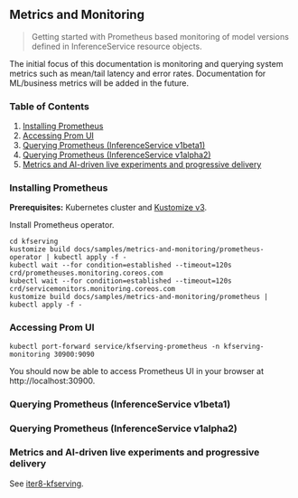## Metrics and Monitoring

> Getting started with Prometheus based monitoring of model versions defined in InferenceService resource objects.

The initial focus of this documentation is monitoring and querying system metrics such as mean/tail latency and error rates. Documentation for ML/business metrics will be added in the future.

### Table of Contents
1. [Installing Prometheus](#installing-prometheus)
2. [Accessing Prom UI](#accessing-prom-ui)
3. [Querying Prometheus (InferenceService v1beta1)](#querying-prometheus-inferenceservice-v1beta1)
4. [Querying Prometheus (InferenceService v1alpha2)](#querying-prometheus-inferenceservice-v1alpha2)
5. [Metrics and AI-driven live experiments and progressive delivery](#metrics-and-ai-driven-live-experiments-and-progressive-delivery)

### Installing Prometheus

**Prerequisites:** Kubernetes cluster and [Kustomize v3](https://kubectl.docs.kubernetes.io/installation/kustomize/).

Install Prometheus operator.

```shell
cd kfserving
kustomize build docs/samples/metrics-and-monitoring/prometheus-operator | kubectl apply -f -
kubectl wait --for condition=established --timeout=120s crd/prometheuses.monitoring.coreos.com
kubectl wait --for condition=established --timeout=120s crd/servicemonitors.monitoring.coreos.com
kustomize build docs/samples/metrics-and-monitoring/prometheus | kubectl apply -f -
```

### Accessing Prom UI

```shell
kubectl port-forward service/kfserving-prometheus -n kfserving-monitoring 30900:9090
```

You should now be able to access Prometheus UI in your browser at http://localhost:30900.

### Querying Prometheus (InferenceService v1beta1)

### Querying Prometheus (InferenceService v1alpha2)

### Metrics and AI-driven live experiments and progressive delivery
See [iter8-kfserving](https://github.com/iter8-tools/iter8-kfserving).